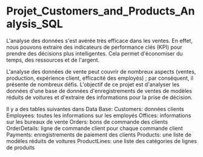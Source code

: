 # Projet_Customers_and_Products_Analysis_SQL
L'analyse des données s'est avérée très efficace dans les ventes.
En effet, nous pouvons extraire des indicateurs de performance clés (KPI) pour prendre des décisions plus intelligentes.
Cela permet d'économiser du temps, des ressources et de l'argent.

L'analyse des données de vente peut couvrir de nombreux aspects (ventes, production, expérience client, efficacité des employés) ; par conséquent, il présente de nombreux défis.
L'objectif de ce projet est d'analyser les données d'une base de données d'enregistrements de ventes de modèles réduits de voitures et d'extraire des informations pour la prise de décision.

Il y a des tables suivantes dans Data Base:
Customers: données clients
Employees: toutes les informations sur les employés
Offices: informations sur les bureaux de vente
Orders: bons de commande des clients
OrderDetails: ligne de commande client pour chaque commande client
Payments: enregistrements de paiement des clients
Products: une liste de modèles réduits de voitures
ProductLines: une liste des catégories de lignes de produits
